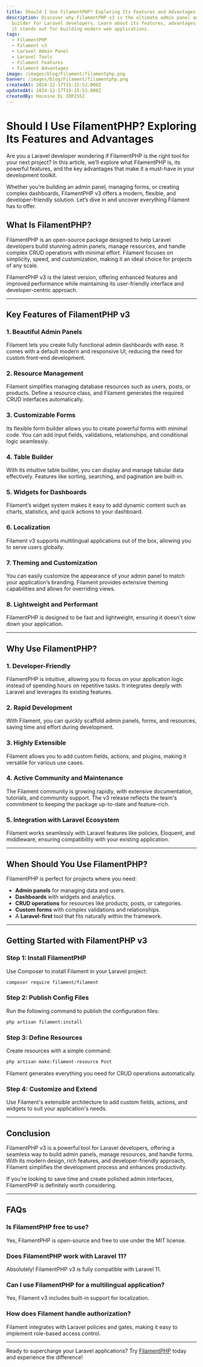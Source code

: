 ```yaml
---
title: Should I Use FilamentPHP? Exploring Its Features and Advantages
description: Discover why FilamentPHP v3 is the ultimate admin panel and form
  builder for Laravel developers. Learn about its features, advantages, and why
  it stands out for building modern web applications.
tags:
  - FilamentPHP
  - Filament v3
  - Laravel Admin Panel
  - Laravel Tools
  - Filament Features
  - Filament Advantages
image: /images/blog/Filament/filamentphp.png
banner: /images/blog/Filament/filamentphp.png
createdAt: 2024-12-17T15:15:53.000Z
updatedAt: 2024-12-17T15:15:53.000Z
createdBy: Hoceine EL IDRISSI
---
```


# Should I Use FilamentPHP? Exploring Its Features and Advantages

Are you a Laravel developer wondering if FilamentPHP is the right tool for your next project? In this article, we’ll explore what FilamentPHP is, its powerful features, and the key advantages that make it a must-have in your development toolkit.

Whether you’re building an admin panel, managing forms, or creating complex dashboards, FilamentPHP v3 offers a modern, flexible, and developer-friendly solution. Let’s dive in and uncover everything Filament has to offer.

## What Is FilamentPHP?

FilamentPHP is an open-source package designed to help Laravel developers build stunning admin panels, manage resources, and handle complex CRUD operations with minimal effort. Filament focuses on simplicity, speed, and customization, making it an ideal choice for projects of any scale.

FilamentPHP v3 is the latest version, offering enhanced features and improved performance while maintaining its user-friendly interface and developer-centric approach.

---

## Key Features of FilamentPHP v3

### 1. **Beautiful Admin Panels**

Filament lets you create fully functional admin dashboards with ease. It comes with a default modern and responsive UI, reducing the need for custom front-end development.

### 2. **Resource Management**

Filament simplifies managing database resources such as users, posts, or products. Define a resource class, and Filament generates the required CRUD interfaces automatically.

### 3. **Customizable Forms**

Its flexible form builder allows you to create powerful forms with minimal code. You can add input fields, validations, relationships, and conditional logic seamlessly.

### 4. **Table Builder**

With its intuitive table builder, you can display and manage tabular data effectively. Features like sorting, searching, and pagination are built-in.

### 5. **Widgets for Dashboards**

Filament’s widget system makes it easy to add dynamic content such as charts, statistics, and quick actions to your dashboard.

### 6. **Localization**

Filament v3 supports multilingual applications out of the box, allowing you to serve users globally.

### 7. **Theming and Customization**

You can easily customize the appearance of your admin panel to match your application’s branding. Filament provides extensive theming capabilities and allows for overriding views.

### 8. **Lightweight and Performant**

FilamentPHP is designed to be fast and lightweight, ensuring it doesn't slow down your application.

---

## Why Use FilamentPHP?

### 1. **Developer-Friendly**

FilamentPHP is intuitive, allowing you to focus on your application logic instead of spending hours on repetitive tasks. It integrates deeply with Laravel and leverages its existing features.

### 2. **Rapid Development**

With Filament, you can quickly scaffold admin panels, forms, and resources, saving time and effort during development.

### 3. **Highly Extensible**

Filament allows you to add custom fields, actions, and plugins, making it versatile for various use cases.

### 4. **Active Community and Maintenance**

The Filament community is growing rapidly, with extensive documentation, tutorials, and community support. The v3 release reflects the team's commitment to keeping the package up-to-date and feature-rich.

### 5. **Integration with Laravel Ecosystem**

Filament works seamlessly with Laravel features like policies, Eloquent, and middleware, ensuring compatibility with your existing application.

---

## When Should You Use FilamentPHP?

FilamentPHP is perfect for projects where you need:

- **Admin panels** for managing data and users.
- **Dashboards** with widgets and analytics.
- **CRUD operations** for resources like products, posts, or categories.
- **Custom forms** with complex validations and relationships.
- A **Laravel-first** tool that fits naturally within the framework.

---

## Getting Started with FilamentPHP v3

### Step 1: Install FilamentPHP

Use Composer to install Filament in your Laravel project:

```bash
composer require filament/filament
```

### Step 2: Publish Config Files

Run the following command to publish the configuration files:

```bash
php artisan filament:install
```

### Step 3: Define Resources

Create resources with a simple command:

```bash
php artisan make:filament-resource Post
```

Filament generates everything you need for CRUD operations automatically.

### Step 4: Customize and Extend

Use Filament's extensible architecture to add custom fields, actions, and widgets to suit your application's needs.

---

## Conclusion

FilamentPHP v3 is a powerful tool for Laravel developers, offering a seamless way to build admin panels, manage resources, and handle forms. With its modern design, rich features, and developer-friendly approach, Filament simplifies the development process and enhances productivity.

If you’re looking to save time and create polished admin interfaces, FilamentPHP is definitely worth considering.

---

## FAQs

### Is FilamentPHP free to use?

Yes, FilamentPHP is open-source and free to use under the MIT license.

### Does FilamentPHP work with Laravel 11?

Absolutely! FilamentPHP v3 is fully compatible with Laravel 11.

### Can I use FilamentPHP for a multilingual application?

Yes, Filament v3 includes built-in support for localization.

### How does Filament handle authorization?

Filament integrates with Laravel policies and gates, making it easy to implement role-based access control.

---

Ready to supercharge your Laravel applications? Try [FilamentPHP](https://filamentphp.com/) today and experience the difference!
